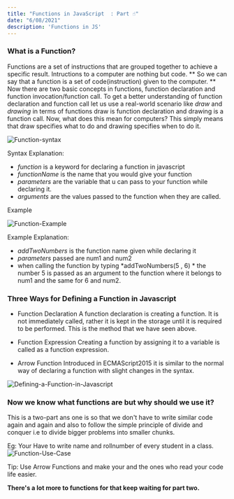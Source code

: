 ```yaml
---
title: "Functions in JavaScript  : Part ☝"
date: "6/08/2021"
description: 'Functions in JS'
---
```


### What is a Function?
Functions are a set of instructions that are grouped together to achieve a specific result. Intructions to a computer are nothing but code.
** So we can say that a function is a set of code(instruction) given to the computer. **
Now there are two basic concepts in functions, function declaration and function invocation/function call.
To get a better understanding of function declaration and function call let us use a real-world scenario like *draw* and *drawing* in terms of functions draw is function declaration and drawing is a function call. Now, what does this mean for computers? This simply means that draw specifies what to do and drawing specifies when to do it.

<img src="https://i.ibb.co/720QScC/Function-syntax.png" alt="Function-syntax" border="0">

Syntax Explanation:
- *function* is a keyword for declaring a function in javascript
- *functionName* is the name that you would give your function
- *parameters*  are the variable that u can pass to your function while declaring it.
- *arguments* are the values passed to the function when they are called.

Example

<img src="https://i.ibb.co/mtkvYvM/Function-Example.png" alt="Function-Example" border="0">

Example Explanation:
- *addTwoNumbers* is the function name given while declaring it
- *parameters* passed are num1 and num2 
- when calling the function by typing *addTwoNumbers(5 , 6) *  the number 5 is passed as an argument to the function where it belongs to num1 and the same for 6 and num2.


### Three Ways for Defining a Function in Javascript
- Function Declaration
A function declaration is creating a function. It is not immediately called, rather it is kept in the storage until it is required to be performed. This is the method that we have seen above.

- Function Expression
Creating a function by assigning it to a variable is called as a function expression.

- Arrow Function 
Introduced in ECMAScript2015 it is similar to the normal way of declaring a function with slight changes in the syntax.

<img src="https://i.ibb.co/wK6Gw0R/Defining-a-Function-in-Javascript.png" alt="Defining-a-Function-in-Javascript" border="0">


### Now we know what functions are but why should we use it?
This is a two-part ans one is so that we don't have to write similar code again and again
and also to follow the simple principle of divide and conquer i.e to divide bigger problems into smaller chunks.

Eg:
Your Have to write name and rollnumber of every student in a class.
<img src="https://i.ibb.co/C7ndYfP/Function-Use-Case.png" alt="Function-Use-Case" border="0">

Tip: Use Arrow Functions and make your and the ones who read your code life easier.

**There's a lot more to functions for that keep waiting for part two.**



